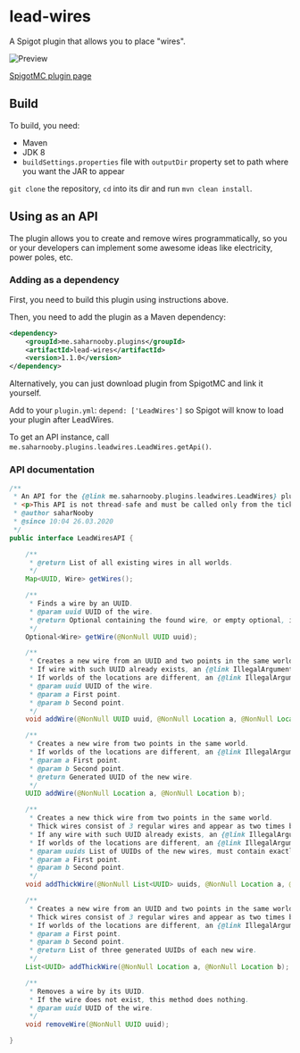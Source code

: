 # lead-wires

A Spigot plugin that allows you to place "wires".

![Preview](https://saharnooby.me/download/preview.png?uuid=51da1969-48a3-42ef-82c1-6488a15af590)

[SpigotMC plugin page](https://www.spigotmc.org/resources/leadwires.76515/)

## Build

To build, you need:
- Maven
- JDK 8
- `buildSettings.properties` file with `outputDir` property set to path where you want the JAR to appear

`git clone` the repository, `cd` into its dir and run `mvn clean install`.

## Using as an API

The plugin allows you to create and remove wires programmatically, so you or your developers can implement some awesome ideas like electricity, power poles, etc.

### Adding as a dependency

First, you need to build this plugin using instructions above.

Then, you need to add the plugin as a Maven dependency:

```xml
<dependency>
    <groupId>me.saharnooby.plugins</groupId>
    <artifactId>lead-wires</artifactId>
    <version>1.1.0</version>
</dependency>
```

Alternatively, you can just download plugin from SpigotMC and link it yourself.

Add to your `plugin.yml`: `depend: ['LeadWires']` so Spigot will know to load your plugin after LeadWires.

To get an API instance, call `me.saharnooby.plugins.leadwires.LeadWires.getApi()`.

### API documentation

```java
/**
 * An API for the {@link me.saharnooby.plugins.leadwires.LeadWires} plugin.
 * <p>This API is not thread-safe and must be called only from the tick thread.
 * @author saharNooby
 * @since 10:04 26.03.2020
 */
public interface LeadWiresAPI {

	/**
	 * @return List of all existing wires in all worlds.
	 */
	Map<UUID, Wire> getWires();

	/**
	 * Finds a wire by an UUID.
	 * @param uuid UUID of the wire.
	 * @return Optional containing the found wire, or empty optional, if the wire does not exist.
	 */
	Optional<Wire> getWire(@NonNull UUID uuid);

	/**
	 * Creates a new wire from an UUID and two points in the same world.
	 * If wire with such UUID already exists, an {@link IllegalArgumentException} will be thrown.
	 * If worlds of the locations are different, an {@link IllegalArgumentException} will be thrown.
	 * @param uuid UUID of the wire.
	 * @param a First point.
	 * @param b Second point.
	 */
	void addWire(@NonNull UUID uuid, @NonNull Location a, @NonNull Location b);

	/**
	 * Creates a new wire from two points in the same world.
	 * If worlds of the locations are different, an {@link IllegalArgumentException} will be thrown.
	 * @param a First point.
	 * @param b Second point.
	 * @return Generated UUID of the new wire.
	 */
	UUID addWire(@NonNull Location a, @NonNull Location b);

	/**
	 * Creates a new thick wire from two points in the same world.
	 * Thick wires consist of 3 regular wires and appear as two times bigger.
	 * If any wire with such UUID already exists, an {@link IllegalArgumentException} will be thrown.
	 * If worlds of the locations are different, an {@link IllegalArgumentException} will be thrown.
	 * @param uuids List of UUIDs of the new wires, must contain exactly three non-null elements.
	 * @param a First point.
	 * @param b Second point.
	 */
	void addThickWire(@NonNull List<UUID> uuids, @NonNull Location a, @NonNull Location b);

	/**
	 * Creates a new wire from an UUID and two points in the same world.
	 * Thick wires consist of 3 regular wires and appear as two times bigger.
	 * If worlds of the locations are different, an {@link IllegalArgumentException} will be thrown.
	 * @param a First point.
	 * @param b Second point.
	 * @return List of three generated UUIDs of each new wire.
	 */
	List<UUID> addThickWire(@NonNull Location a, @NonNull Location b);

	/**
	 * Removes a wire by its UUID.
	 * If the wire does not exist, this method does nothing.
	 * @param uuid UUID of the wire.
	 */
	void removeWire(@NonNull UUID uuid);

}
```